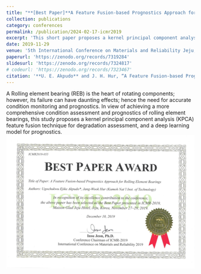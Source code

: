 ```yaml
---
title: "**[Best Paper]**A Feature Fusion-based Prognostics Approach for Rolling Element Bearings"
collection: publications
category: conferences
permalink: /publication/2024-02-17-icmr2019
excerpt: 'This short paper proposes a kernel principal component analysis (KPCA) feature fusion technique for degradation assessment, and a deep learning model for prognostics of rolling element bearings.'
date: 2019-11-29
venue: '5th International Conference on Materials and Reliability Jeju, Korea'
paperurl: 'https://zenodo.org/records/7319284'
slidesurl: 'https://zenodo.org/records/7324817'
# codeurl: 'https://zenodo.org/records/7323467'
citation: '**U. E. Akpudo** and J. H. Hur, “A Feature Fusion-based Prognostics Approach for Rolling Element Bearings,” 5th International Conference on Materials and Reliability Jeju, Korea, Nov. 27-29, 2019.'
---
```


A Rolling element bearing (REB) is the heart of rotating components; however, its failure can have
daunting effects; hence the need for accurate condition monitoring and prognostics. In view of
achieving a more comprehensive condition assessment and prognostics of rolling element
bearings, this study proposes a kernel principal component analysis (KPCA) feature fusion
technique for degradation assessment, and a deep learning model for prognostics. <br/><img src='/images/Best paper.jpg'>
